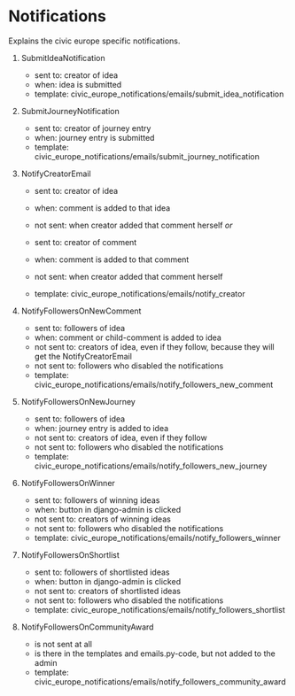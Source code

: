 # Notifications

Explains the civic europe specific notifications.

1. SubmitIdeaNotification
   - sent to: creator of idea
   - when: idea is submitted
   - template: civic_europe_notifications/emails/submit_idea_notification

2. SubmitJourneyNotification
   - sent to: creator of journey entry
   - when: journey entry is submitted
   - template: civic_europe_notifications/emails/submit_journey_notification

3. NotifyCreatorEmail
   - sent to: creator of idea
   - when: comment is added to that idea
   - not sent: when creator added that comment herself
   _or_
   - sent to: creator of comment
   - when: comment is added to that comment
   - not sent: when creator added that comment herself

   - template: civic_europe_notifications/emails/notify_creator

4. NotifyFollowersOnNewComment
   - sent to: followers of idea
   - when: comment or child-comment is added to idea
   - not sent to: creators of idea, even if they follow, because they will get the NotifyCreatorEmail
   - not sent to: followers who disabled the notifications
   - template: civic_europe_notifications/emails/notify_followers_new_comment

5. NotifyFollowersOnNewJourney
   - sent to: followers of idea
   - when: journey entry is added to idea
   - not sent to: creators of idea, even if they follow
   - not sent to: followers who disabled the notifications
   - template: civic_europe_notifications/emails/notify_followers_new_journey

6. NotifyFollowersOnWinner
   - sent to: followers of winning ideas
   - when: button in django-admin is clicked
   - not sent to: creators of winning ideas
   - not sent to: followers who disabled the notifications
   - template: civic_europe_notifications/emails/notify_followers_winner

7. NotifyFollowersOnShortlist
   - sent to: followers of shortlisted ideas
   - when: button in django-admin is clicked
   - not sent to: creators of shortlisted ideas
   - not sent to: followers who disabled the notifications
   - template: civic_europe_notifications/emails/notify_followers_shortlist


8. NotifyFollowersOnCommunityAward
   - is not sent at all
   - is there in the templates and emails.py-code, but not added to the admin
   - template: civic_europe_notifications/emails/notify_followers_community_award
